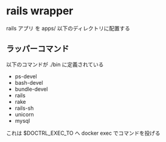 # rails wrapper

rails アプリ を apps/ 以下のディレクトリに配置する

## ラッパーコマンド

以下のコマンドが ./bin に定義されている

* ps-devel
* bash-devel
* bundle-devel
* rails
* rake
* rails-sh
* unicorn
* mysql

これは $DOCTRL_EXEC_TO へ docker exec でコマンドを投げる
